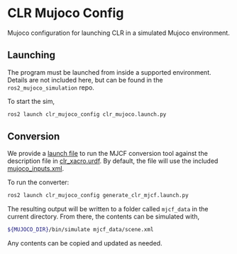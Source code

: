 # CLR Mujoco Config

Mujoco configuration for launching CLR in a simulated Mujoco environment.

## Launching

The program must be launched from inside a supported environment.
Details are not included here, but can be found in the `ros2_mujoco_simulation` repo.

To start the sim,

```bash
ros2 launch clr_mujoco_config clr_mujoco.launch.py
```

## Conversion

We provide a [launch file](./launch/generate_clr_mjcf.launch.py) to run the MJCF conversion tool against the description file in [clr_xacro.urdf](./urdf/clr_xacro.urdf).
By default, the file will use the included [mujoco_inputs.xml](./description/mujoco_inputs.xml).

To run the converter:

```bash
ros2 launch clr_mujoco_config generate_clr_mjcf.launch.py
```

The resulting output will be written to a folder called `mjcf_data` in the current directory.
From there, the contents can be simulated with,

```bash
${MUJOCO_DIR}/bin/simulate mjcf_data/scene.xml
```

Any contents can be copied and updated as needed.
